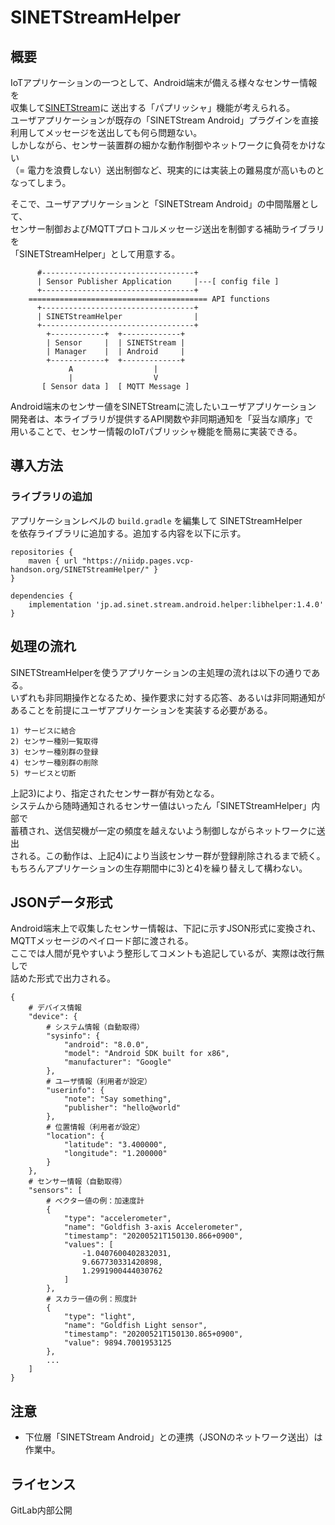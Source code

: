 <!--
Copyright (C) 2020 National Institute of Informatics

Licensed to the Apache Software Foundation (ASF) under one
or more contributor license agreements.  See the NOTICE file
distributed with this work for additional information
regarding copyright ownership.  The ASF licenses this file
to you under the Apache License, Version 2.0 (the
"License"); you may not use this file except in compliance
with the License.  You may obtain a copy of the License at

  http://www.apache.org/licenses/LICENSE-2.0

Unless required by applicable law or agreed to in writing,
software distributed under the License is distributed on an
"AS IS" BASIS, WITHOUT WARRANTIES OR CONDITIONS OF ANY
KIND, either express or implied.  See the License for the
specific language governing permissions and limitations
under the License.
--->

# SINETStreamHelper

## 概要

IoTアプリケーションの一つとして、Android端末が備える様々なセンサー情報を  
収集して[SINETStream](https://nii-gakunin-cloud.github.io/sinetstream)に
送出する「パプリッシャ」機能が考えられる。  
ユーザアプリケーションが既存の「SINETStream Android」プラグインを直接  
利用してメッセージを送出しても何ら問題ない。  
しかしながら、センサー装置群の細かな動作制御やネットワークに負荷をかけない  
（= 電力を浪費しない）送出制御など、現実的には実装上の難易度が高いものと  
なってしまう。

そこで、ユーザアプリケーションと「SINETStream Android」の中間階層として、  
センサー制御およびMQTTプロトコルメッセージ送出を制御する補助ライブラリを  
「SINETStreamHelper」として用意する。

```
      #----------------------------------+
      | Sensor Publisher Application     |---[ config file ]
      +----------------------------------+
    ======================================== API functions
      +----------------------------------+
      | SINETStreamHelper                |
      +----------------------------------+
        +------------+  +-------------+
        | Sensor     |  | SINETStream |
        | Manager    |  | Android     |
        +------------+  +-------------+
             A                  |
             |                  V
       [ Sensor data ]  [ MQTT Message ]
```

Android端末のセンサー値をSINETStreamに流したいユーザアプリケーション  
開発者は、本ライブラリが提供するAPI関数や非同期通知を「妥当な順序」で  
用いることで、センサー情報のIoTパブリッシャ機能を簡易に実装できる。


## 導入方法

### ライブラリの追加

アプリケーションレベルの `build.gradle` を編集して SINETStreamHelper  
を依存ライブラリに追加する。追加する内容を以下に示す。

```
repositories {
    maven { url "https://niidp.pages.vcp-handson.org/SINETStreamHelper/" }
}

dependencies {
    implementation 'jp.ad.sinet.stream.android.helper:libhelper:1.4.0'
}
```


## 処理の流れ

SINETStreamHelperを使うアプリケーションの主処理の流れは以下の通りである。  
いずれも非同期操作となるため、操作要求に対する応答、あるいは非同期通知が  
あることを前提にユーザアプリケーションを実装する必要がある。

```
1) サービスに結合
2) センサー種別一覧取得
3) センサー種別群の登録
4) センサー種別群の削除
5) サービスと切断
```

上記3)により、指定されたセンサー群が有効となる。  
システムから随時通知されるセンサー値はいったん「SINETStreamHelper」内部で  
蓄積され、送信契機が一定の頻度を越えないよう制御しながらネットワークに送出  
される。この動作は、上記4)により当該センサー群が登録削除されるまで続く。  
もちろんアプリケーションの生存期間中に3)と4)を繰り替えして構わない。


## JSONデータ形式

Android端末上で収集したセンサー情報は、下記に示すJSON形式に変換され、  
MQTTメッセージのペイロード部に渡される。  
ここでは人間が見やすいよう整形してコメントも追記しているが、実際は改行無しで  
詰めた形式で出力される。
```
{
    # デバイス情報
    "device": {
        # システム情報（自動取得）
        "sysinfo": {
            "android": "8.0.0",
            "model": "Android SDK built for x86",
            "manufacturer": "Google"
        },
        # ユーザ情報（利用者が設定）
        "userinfo": {
            "note": "Say something",
            "publisher": "hello@world"
        },
        # 位置情報（利用者が設定）
        "location": {
            "latitude": "3.400000",
            "longitude": "1.200000"
        }
    },
    # センサー情報（自動取得）
    "sensors": [
        # ベクター値の例：加速度計
        {
            "type": "accelerometer",
            "name": "Goldfish 3-axis Accelerometer",
            "timestamp": "20200521T150130.866+0900",
            "values": [
                -1.0407600402832031,
                9.667730331420898,
                1.2991900444030762
            ]
        },
        # スカラー値の例：照度計
        {
            "type": "light",
            "name": "Goldfish Light sensor",
            "timestamp": "20200521T150130.865+0900",
            "value": 9894.7001953125
        },
        ...
    ]
}
```


## 注意

* 下位層「SINETStream Android」との連携（JSONのネットワーク送出）は作業中。


## ライセンス

GitLab内部公開
